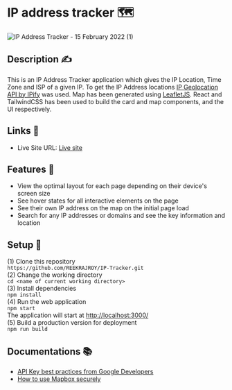 # IP address tracker 🗺️

![IP Address Tracker - 15 February 2022 (1)](https://user-images.githubusercontent.com/55712612/154151917-4ec7da9b-fcdf-426a-a3df-b75ee9c55a5f.gif)

## Description ✍️
This is an IP Address Tracker application which gives the IP Location, Time Zone and ISP of a given IP. To get the IP Address locations [IP Geolocation API by IPify](https://geo.ipify.org/) was used. Map has been generated using [LeafletJS](https://leafletjs.com/). React and TailwindCSS has been used to build the card and map components, and the UI respectively.

## Links 🔗
- Live Site URL: [Live site](https://iptrackersawo.netlify.app/)

## Features 🤹
- View the optimal layout for each page depending on their device's screen size
- See hover states for all interactive elements on the page
- See their own IP address on the map on the initial page load
- Search for any IP addresses or domains and see the key information and location

## Setup 🚀

(1) Clone this repository <br>
``https://github.com/REEKRAJROY/IP-Tracker.git`` <br>
(2) Change the working directory <br>
``cd <name of current working directory>`` <br>
(3) Install dependencies <br>
``npm install`` <br>
(4) Run the web application <br>
``npm start`` <br>
The application will start at [http://localhost:3000/](http://localhost:3000/) <br>
(5) Build a production version for deployment <br>
``npm run build`` <br>

## Documentations 📚

- [API Key best practices from Google Developers](https://developers.google.com/maps/api-key-best-practices)
- [How to use Mapbox securely](https://docs.mapbox.com/help/troubleshooting/how-to-use-mapbox-securely/)
